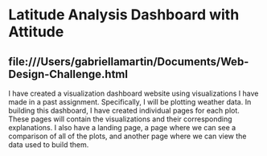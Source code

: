 # Latitude Analysis Dashboard with Attitude

## file:///Users/gabriellamartin/Documents/Web-Design-Challenge.html

I have created a visualization dashboard website using visualizations I have made in a past assignment. Specifically, I will be plotting weather data.
In building this dashboard, I have created individual pages for each plot. These pages will contain the visualizations and their corresponding explanations. I also have a landing page, a page where we can see a comparison of all of the plots, and another page where we can view the data used to build them.
